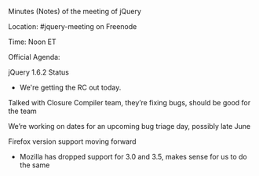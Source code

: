 Minutes (Notes) of the meeting of jQuery

Location: \#jquery-meeting on Freenode

Time: Noon ET  

Official Agenda:   

jQuery 1.6.2 Status

-   We're getting the RC out today.

Talked with Closure Compiler team, they’re fixing bugs, should be good
for the team

We’re working on dates for an upcoming bug triage day, possibly late
June

Firefox version support moving forward

-   Mozilla has dropped support for 3.0 and 3.5, makes sense for us to
    do the same

